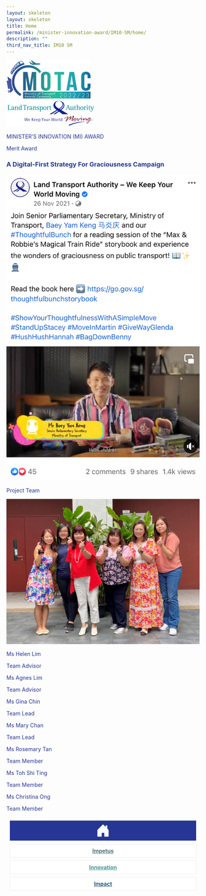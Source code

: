 ```yaml
---
layout: skeleton
layout: skeleton
title: Home
permalink: /minister-innovation-award/IM10-SM/home/
description: ""
third_nav_title: IM10 SM
---
```

 <style type="text/css">
   .text-pri {
     color: #273592;
   }

   .nav-tabs {
     border-bottom: none !important;
     overflow: hidden !important;
   }

   .nav-link {
     margin: 8px !important;
     border-radius: 0px !important;
     font-weight: 700 !important;
     padding: 0.5rem 2.8rem !important;
   }

   .link-home {
     border: 1px solid #eee !important;
     color: #fff !important;
     background: rgb(39, 54, 149) !important;
     display: flex;
     justify-content: center;
     align-items: center;
   }

   .link-project {
     border: 1px solid #eee !important;
     color: rgb(83, 114, 122) !important;
     background-color: #fff !important;
     display: flex;
     justify-content: center;
     align-items: center;
   }

   .link-project.active {
     border: none !important;
     color: #fff !important;
     background: rgb(41, 115, 144) !important;
   }

   .link-solution {
     border: 1px solid #eee !important;
     color: rgb(69, 148, 145) !important;
     background-color: #fff !important;
     display: flex;
     justify-content: center;
     align-items: center;
   }

   .link-solution.active {
     border: none !important;
     color: #fff !important;
     background: rgb(34, 155, 189) !important;
   }

   .link-impact {
     border: 1px solid #eee !important;
     color: rgb(41, 95, 120) !important;
     background-color: #fff !important;
     display: flex;
     justify-content: center;
     align-items: center;
   }

   .link-impact.active {
     border: none !important;
     color: #fff !important;
     background: rgb(10, 91, 142) !important;
   }
 </style>
 <div class="container-fluid py-5 text-pri card-bg my-5">
   <div class="row">
     <div class="col-sm-12 pt-4 pb-3 text-center">
       <img src="/images/Logos/MOTAC_header.png" alt="motac logo" class="img-fluid" />
     </div>
   </div>
   <div class="row border border-info">
     <div class="col-sm-4 py-3 text-center d-flex flex-column align-items-center justify-content-center">
       <img src="/images/Logos/LTA.png" class="img-fluid" alt="LTA" />
     </div>
     <div class="col-sm-8 py-3 text-center bg-primary d-flex justify-content-center flex-column aligin-items-center">
       <p class="mb-1 text-light font-weight-bold raleway-font"> MINISTER’S INNOVATION (MI) AWARD </p>
       <p class="mb-0 distinguished-award">Merit Award</p>
     </div>
   </div>
   <div class="row">
     <div class="col-12 py-3">
       <h3 class="text-center font-weight-bold"> A Digital-First Strategy For Graciousness Campaign </h3>
     </div>
     <div class="col-sm-8 mx-auto text-center py-3">
       <img src="/images/MI/IM10/Item 3 - Iconic Picture.png" class="img-fluid border my-5" />
     </div>
   </div>
   <div class="row">
     <div class="col-sm-12 text-center py-2 my-2 bg-heading">
       <p class="mb-0 h3 font-weight-bold text-uppercase text-light"> Project Team​ </p>
     </div>
     <div class="col-sm-8 text-center mx-auto py-3">
       <img src="/images/MI/IM10/Graciousness Grp photo.jpg" class="img-fluid border border-5 border-secondary" alt="" />
     </div>
     <div class="col-sm-11 mx-auto my-3">
       <div class="row">
         <div class="col-sm-6 mb-5">
           <div class="row">
             <div class="col-sm-6">
               <p class="mb-2 text-pri font-weight-bold">Ms Helen Lim</p>
             </div>
             <div class="col-sm-6">
               <p class="mb-2 text-pri font-weight-bold">Team Advisor</p>
             </div>
           </div>
           <div class="row">
             <div class="col-sm-6">
               <p class="mb-2 text-pri font-weight-bold">Ms Agnes Lim</p>
             </div>
             <div class="col-sm-6">
               <p class="mb-2 text-pri font-weight-bold">Team Advisor</p>
             </div>
           </div>
           <div class="row">
             <div class="col-sm-6">
               <p class="mb-2 text-pri font-weight-bold">Ms Gina Chin</p>
             </div>
             <div class="col-sm-6">
               <p class="mb-2 text-pri font-weight-bold">Team Lead</p>
             </div>
           </div>
           <div class="row">
             <div class="col-sm-6">
               <p class="mb-2 text-pri font-weight-bold">Ms Mary Chan</p>
             </div>
             <div class="col-sm-6">
               <p class="mb-2 text-pri font-weight-bold">Team Lead</p>
             </div>
           </div>
         </div>
         <!-- //Second Line Code -->
         <div class="col-sm-6 mb-5">
           <div class="row">
             <div class="col-sm-6">
               <p class="mb-2 text-pri font-weight-bold">Ms Rosemary Tan</p>
             </div>
             <div class="col-sm-6">
               <p class="mb-2 text-pri font-weight-bold">Team Member</p>
             </div>
           </div>
           <div class="row">
             <div class="col-sm-6">
               <p class="mb-2 text-pri font-weight-bold">Ms Toh Shi Ting</p>
             </div>
             <div class="col-sm-6">
               <p class="mb-2 text-pri font-weight-bold">Team Member</p>
             </div>
           </div>
           <div class="row">
             <div class="col-sm-6">
               <p class="mb-2 text-pri font-weight-bold">Ms Christina Ong</p>
             </div>
             <div class="col-sm-6">
               <p class="mb-2 text-pri font-weight-bold">Team Member</p>
             </div>
           </div>
         </div>
       </div>
     </div>
   </div>
   <nav>
     <div class="nav nav-tabs nav-fill" id="nav-tab" role="tablist">
       <a class="nav-link active text-uppercase link-home text-decoration-none" id="nav-home-tab" href="/minister-innovation-award/IM10-SM/home/">
         <svg xmlns="http://www.w3.org/2000/svg" width="36" height="36" fill="currentColor" class="bi bi-house-door-fill" viewBox="0 0 16 16">
           <path d="M6.5 14.5v-3.505c0-.245.25-.495.5-.495h2c.25 0 .5.25.5.5v3.5a.5.5 0 0 0 .5.5h4a.5.5 0 0 0 .5-.5v-7a.5.5 0 0 0-.146-.354L13 5.793V2.5a.5.5 0 0 0-.5-.5h-1a.5.5 0 0 0-.5.5v1.293L8.354 1.146a.5.5 0 0 0-.708 0l-6 6A.5.5 0 0 0 1.5 7.5v7a.5.5 0 0 0 .5.5h4a.5.5 0 0 0 .5-.5Z" />
         </svg>
       </a>
       <a class="nav-link link-project text-decoration-none" id="nav-project-tab" href="/minister-innovation-award/IM10-SM/impetus/"> Impetus </a>
       <a class="nav-link link-solution text-decoration-none" id="nav-solution-tab" href="/minister-innovation-award/IM10-SM/innovation/"> Innovation</a>
       <a class="nav-link link-impact text-decoration-none" id="nav-impact-tab" href="/minister-innovation-award/IM10-SM/impact/"> Impact</a>
     </div>
   </nav>
 </div>
